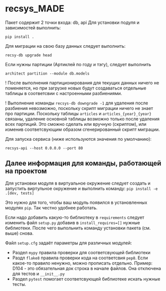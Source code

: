 # recsys_MADE

Пакет содержит 2 точки входа: db, api
Для установки подуля и зависимостей выполнить:

```pip install .```

Для миграции на свою базу данных следует выполнить:

```recsy-db upgrade head```

Если нужны партиции (Артиклей по году и тэгу), следует выполнить

```architect partition --module db.models```

! После выполнения партиционирования для текущих данных ничего не поменяется, но при загрузке новых будут создаваться отдельные таблицы в соответсвии с настроенными разбиениями.

! Выполнение команды ```recsys-db downgrade -1``` для удаления после разбиения невозможно, поскольку скрипт миграции ничего не знает про партиции. Поскольку таблицы `articles` и `articles_{year}_{year}` связаны, удаление основной таблицы возможно только после удаления всех партиций. Это сможно сделать или вручную (скриптом), или изменив соответсвующим образом сгенерированный скрипт миграции.

Для запуска сервиса (ниже используются значения по умолчанию):

```recsys-api --host 0.0.0.0 --port 80```



## Далее информация для команды, работающей на проектом

Для установки модуля в виртуальное окружение следует создать и запустить виртульное окружение и выполнить команду:
```pip install -e .[dev, tests]```

Это нужно для того, чтобы ваш модуль появился в установленных модулях ```pip```. Так честно удобнее работать. 

Если надо добавить какую-то библиотеку в ```requirements``` следует изменить файл ```setup.py``` добавив в ```install_requires=[]``` нужные библиотеки. После чего выпольнить команду установки пакета (см. выше) снова.

Файл ```setup.cfg``` задаёт параметры для различных модулей:
- Раздел ```mypy``` правила проверки для соответсвующей библиотеки
- Раздл ```flake8``` правила проверки кода на соответсвия ```pep8```. Если какое-то правило ненужно, можно прописать отдельно. Пример: D104 - это обязательная док строка в начале файлов. Она отключена для тестов и ```__init__.py```
- Раздел ```pytest``` помогает соответсвующей библиотеке искать нужные тесты. 